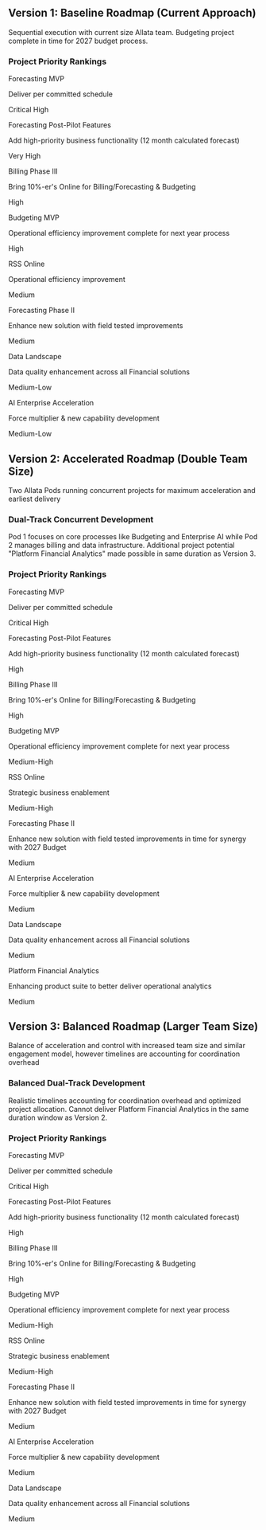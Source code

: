 
## Version 1: Baseline Roadmap (Current Approach)

Sequential execution with current size Allata team.  Budgeting project complete in time for 2027 budget process.


### Project Priority Rankings

Forecasting MVP

Deliver per committed schedule

Critical High

Forecasting Post-Pilot Features

Add high-priority business functionality (12 month calculated forecast)

Very High

Billing Phase III

Bring 10%-er's Online for Billing/Forecasting & Budgeting

High

Budgeting MVP

Operational efficiency improvement complete for next year process

High

RSS Online

Operational efficiency improvement

Medium

Forecasting Phase II

Enhance new solution with field tested improvements

Medium

Data Landscape

Data quality enhancement across all Financial solutions

Medium-Low

AI Enterprise Acceleration

Force multiplier & new capability development

Medium-Low


## Version 2: Accelerated Roadmap (Double Team Size)

Two Allata Pods running concurrent projects for maximum acceleration and earliest delivery

### Dual-Track Concurrent Development

Pod 1 focuses on core processes like Budgeting and Enterprise AI while Pod 2 manages billing and data infrastructure.  Additional project potential "Platform Financial Analytics" made possible in same duration as Version 3.


### Project Priority Rankings

Forecasting MVP

Deliver per committed schedule

Critical High

Forecasting Post-Pilot Features

Add high-priority business functionality (12 month calculated forecast)

High

Billing Phase III

Bring 10%-er's Online for Billing/Forecasting & Budgeting

High

Budgeting MVP

Operational efficiency improvement complete for next year process

Medium-High

RSS Online

Strategic business enablement

Medium-High

Forecasting Phase II

Enhance new solution with field tested improvements in time for synergy with 2027 Budget

Medium

AI Enterprise Acceleration

Force multiplier & new capability development

Medium

Data Landscape

Data quality enhancement across all Financial solutions

Medium

Platform Financial Analytics 

Enhancing product suite to better deliver operational analytics

Medium




## Version 3: Balanced Roadmap (Larger Team Size)

Balance of acceleration and control with increased team size and similar engagement model, however timelines are accounting for coordination overhead

### Balanced Dual-Track Development

Realistic timelines accounting for coordination overhead and optimized project allocation.  Cannot deliver Platform Financial Analytics in the same duration window as Version 2.


### Project Priority Rankings

Forecasting MVP

Deliver per committed schedule

Critical High

Forecasting Post-Pilot Features

Add high-priority business functionality (12 month calculated forecast)

High

Billing Phase III

Bring 10%-er's Online for Billing/Forecasting & Budgeting

High

Budgeting MVP

Operational efficiency improvement complete for next year process

Medium-High

RSS Online

Strategic business enablement

Medium-High

Forecasting Phase II

Enhance new solution with field tested improvements in time for synergy with 2027 Budget

Medium

AI Enterprise Acceleration

Force multiplier & new capability development

Medium

Data Landscape

Data quality enhancement across all Financial solutions

Medium